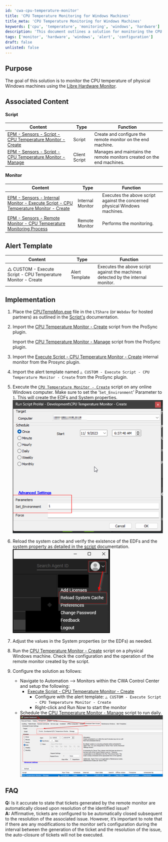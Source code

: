 ```yaml
---
id: 'cwa-cpu-temperature-monitor'
title: 'CPU Temperature Monitoring for Windows Machines'
title_meta: 'CPU Temperature Monitoring for Windows Machines'
keywords: ['cpu', 'temperature', 'monitoring', 'windows', 'hardware']
description: 'This document outlines a solution for monitoring the CPU temperature of physical Windows machines using the Libre Hardware Monitor. It includes associated scripts, monitors, and implementation steps to ensure effective temperature management and alerting.'
tags: ['monitor', 'hardware', 'windows', 'alert', 'configuration']
draft: false
unlisted: false
---
```

## Purpose

The goal of this solution is to monitor the CPU temperature of physical Windows machines using the [Libre Hardware Monitor](https://github.com/LibreHardwareMonitor/LibreHardwareMonitor).

## Associated Content

#### Script

| Content | Type | Function |
|---------|------|----------|
| [EPM - Sensors - Script - CPU Temperature Monitor - Create](https://proval.itglue.com/DOC-5078775-14323116) | Script | Create and configure the remote monitor on the end machine. |
| [EPM - Sensors - Script - CPU Temperature Monitor - Manage](https://proval.itglue.com/DOC-5078775-14323117) | Client Script | Manages and maintains the remote monitors created on the end machines. |

#### Monitor

| Content | Type | Function |
|---------|------|----------|
| [EPM - Sensors - Internal Monitor - Execute Script - CPU Temperature Monitor - Create](https://proval.itglue.com/DOC-5078775-14323118) | Internal Monitor | Executes the above script against the concerned physical Windows machines. |
| [EPM - Sensors - Remote Monitor - CPU Temperature Monitoring Process](https://proval.itglue.com/DOC-5078775-14323119) | Remote Monitor | Performs the monitoring. |

## Alert Template

| Content | Type | Function |
|---------|------|----------|
| △ CUSTOM - Execute Script - CPU Temperature Monitor - Create | Alert Template | Executes the above script against the machines detected by the internal monitor. |

## Implementation

1. Place the [CPUTempMon.exe](https://proval.itglue.com/attachments/13313008) file in the `LTShare` (or `Webdav` for hosted partners) as outlined in the [Script's](https://proval.itglue.com/DOC-5078775-14323116) documentation.

2. Import the [CPU Temperature Monitor - Create](https://proval.itglue.com/DOC-5078775-14323116) script from the ProSync plugin.

   Import the [CPU Temperature Monitor - Manage](https://proval.itglue.com/DOC-5078775-14323117) script from the ProSync plugin.  

3. Import the [Execute Script - CPU Temperature Monitor - Create](https://proval.itglue.com/DOC-5078775-14323118) internal monitor from the Prosync plugin.

4. Import the alert template named `△ CUSTOM - Execute Script - CPU Temperature Monitor - Create` from the ProSync plugin.

5. Execute the [`CPU Temperature Monitor - Create`](https://proval.itglue.com/DOC-5078775-14323116) script on any online Windows computer. Make sure to set the ‘`Set_Environment`’ Parameter to `1`. This will create the EDFs and System properties.  
   ![Image](../../static/img/CPU-Temperature-Monitoring/image_1.png)

6. Reload the system cache and verify the existence of the EDFs and the system property as detailed in the [script](https://proval.itglue.com/DOC-5078775-14323116) documentation.  
   ![Image](../../static/img/CPU-Temperature-Monitoring/image_2.png)

7. Adjust the values in the System properties (or the EDFs) as needed.

8. Run the [CPU Temperature Monitor - Create](https://proval.itglue.com/DOC-5078775-14323116) script on a physical Windows machine. Check the configuration and the operation of the remote monitor created by the script.

9. Configure the solution as follows:
   - Navigate to Automation --> Monitors within the CWA Control Center and setup the following:
     - [Execute Script - CPU Temperature Monitor - Create](https://proval.itglue.com/DOC-5078775-14323118) 
       - Configure with the alert template: `△ CUSTOM - Execute Script - CPU Temperature Monitor - Create`
       - Right-click and Run Now to start the monitor
   - Schedule the [CPU Temperature Monitor - Manage](https://proval.itglue.com/DOC-5078775-14323117) script to run daily.  
     ![Image](../../static/img/CPU-Temperature-Monitoring/image_3.png)

## FAQ

**Q:** Is it accurate to state that tickets generated by the remote monitor are automatically closed upon resolution of the identified issue?  
**A:** Affirmative, tickets are configured to be automatically closed subsequent to the resolution of the associated issue. However, it’s important to note that if there are any modifications to the monitor set’s configuration during the interval between the generation of the ticket and the resolution of the issue, the auto-closure of tickets will not be executed.



